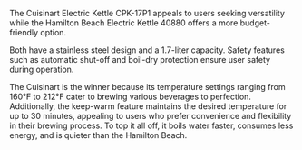 The Cuisinart Electric Kettle CPK-17P1 appeals to users seeking versatility while the Hamilton Beach Electric Kettle 40880 offers a more budget-friendly option.

Both have a stainless steel design and a 1.7-liter capacity. Safety features such as automatic shut-off and boil-dry protection ensure user safety during operation.

The Cuisinart is the winner because its temperature settings ranging from 160°F to 212°F cater to brewing various beverages to perfection. Additionally, the keep-warm feature maintains the desired temperature for up to 30 minutes, appealing to users who prefer convenience and flexibility in their brewing process. To top it all off, it boils water faster, consumes less energy, and is quieter than the Hamilton Beach.